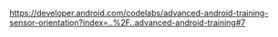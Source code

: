 https://developer.android.com/codelabs/advanced-android-training-sensor-orientation?index=..%2F..advanced-android-training#7